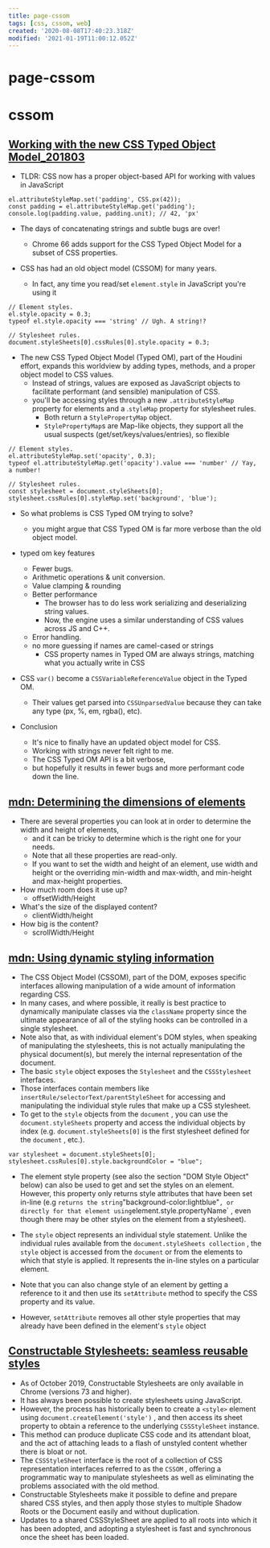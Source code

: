 ```yaml
---
title: page-cssom
tags: [css, cssom, web]
created: '2020-08-08T17:40:23.318Z'
modified: '2021-01-19T11:00:12.052Z'
---
```


# page-cssom

# cssom

## [Working with the new CSS Typed Object Model_201803](https://developers.google.com/web/updates/2018/03/cssom)

- TLDR: CSS now has a proper object-based API for working with values in JavaScript

``` JS
el.attributeStyleMap.set('padding', CSS.px(42));
const padding = el.attributeStyleMap.get('padding');
console.log(padding.value, padding.unit); // 42, 'px'
```

- The days of concatenating strings and subtle bugs are over!
  - Chrome 66 adds support for the CSS Typed Object Model for a subset of CSS properties.

- CSS has had an old object model (CSSOM) for many years. 
  - In fact, any time you read/set `element.style` in JavaScript you're using it

``` JS
// Element styles.
el.style.opacity = 0.3;
typeof el.style.opacity === 'string' // Ugh. A string!?

// Stylesheet rules.
document.styleSheets[0].cssRules[0].style.opacity = 0.3;
```

- The new CSS Typed Object Model (Typed OM), part of the Houdini effort, expands this worldview by adding types, methods, and a proper object model to CSS values. 
  - Instead of strings, values are exposed as JavaScript objects to facilitate performant (and sensible) manipulation of CSS.
  - you'll be accessing styles through a new `.attributeStyleMap` property for elements and a .`styleMap` property for stylesheet rules. 
    - Both return a `StylePropertyMap` object.
    - `StylePropertyMap`s are Map-like objects, they support all the usual suspects (get/set/keys/values/entries), so flexible

``` JS
// Element styles.
el.attributeStyleMap.set('opacity', 0.3);
typeof el.attributeStyleMap.get('opacity').value === 'number' // Yay, a number!

// Stylesheet rules.
const stylesheet = document.styleSheets[0];
stylesheet.cssRules[0].styleMap.set('background', 'blue');
```

- So what problems is CSS Typed OM trying to solve? 
  - you might argue that CSS Typed OM is far more verbose than the old object model. 
- typed om key features
  - Fewer bugs.
  - Arithmetic operations & unit conversion.
  - Value clamping & rounding
  - Better performance
    - The browser has to do less work serializing and deserializing string values. 
    - Now, the engine uses a similar understanding of CSS values across JS and C++.
  - Error handling.
  - no more guessing if names are camel-cased or strings
    - CSS property names in Typed OM are always strings, matching what you actually write in CSS

- CSS `var()` become a `CSSVariableReferenceValue` object in the Typed OM. 
  - Their values get parsed into `CSSUnparsedValue` because they can take any type (px, %, em, rgba(), etc).

- Conclusion
  - It's nice to finally have an updated object model for CSS. 
  - Working with strings never felt right to me. 
  - The CSS Typed OM API is a bit verbose, 
  - but hopefully it results in fewer bugs and more performant code down the line.

## [mdn: Determining the dimensions of elements](https://developer.mozilla.org/en-US/docs/Web/API/CSS_Object_Model/Determining_the_dimensions_of_elements)

- There are several properties you can look at in order to determine the width and height of elements, 
  - and it can be tricky to determine which is the right one for your needs.
  - Note that all these properties are read-only. 
  - If you want to set the width and height of an element, use width and height or the overriding min-width and max-width, and min-height and max-height properties.
- How much room does it use up?
  - offsetWidth/Height
- What's the size of the displayed content?
  - clientWidth/height
- How big is the content?
  - scrollWidth/Height

## [mdn: Using dynamic styling information](https://developer.mozilla.org/en-US/docs/Web/API/CSS_Object_Model/Using_dynamic_styling_information)

- The CSS Object Model (CSSOM), part of the DOM, exposes specific interfaces allowing manipulation of a wide amount of information regarding CSS. 
- In many cases, and where possible, it really is best practice to dynamically manipulate classes via the `className` property since the ultimate appearance of all of the styling hooks can be controlled in a single stylesheet.
- Note also that, as with individual element's DOM styles, when speaking of manipulating the stylesheets, this is not actually manipulating the physical document(s), but merely the internal representation of the document.
- The basic `style` object exposes the `Stylesheet` and the `CSSStylesheet` interfaces. 
- Those interfaces contain members like `insertRule/selectorText/parentStyleSheet` for accessing and manipulating the individual style rules that make up a CSS stylesheet.
- To get to the `style` objects from the `document` , you can use the `document.styleSheets` property and access the individual objects by index (e.g. `document.styleSheets[0]` is the first stylesheet defined for the `document` , etc.).

``` JS
var stylesheet = document.styleSheets[0];
stylesheet.cssRules[0].style.backgroundColor = "blue";
```

- The element style property (see also the section "DOM Style Object" below) can also be used to get and set the styles on an element. However, this property only returns style attributes that have been set in-line (e.g <td style="background-color: lightblue">` returns the string `"background-color:lightblue"` , or directly for that element using `element.style.propertyName` , even though there may be other styles on the element from a stylesheet).

- The `style` object represents an individual style statement. Unlike the individual rules available from the `document.styleSheets collection` , the `style` object is accessed from the `document` or from the elements to which that style is applied. It represents the in-line styles on a particular element.
- Note that you can also change style of an element by getting a reference to it and then use its `setAttribute` method to specify the CSS property and its value.
- However,  `setAttribute` removes all other style properties that may already have been defined in the element's `style` object

## [Constructable Stylesheets: seamless reusable styles](https://developers.google.com/web/updates/2019/02/constructable-stylesheets)

- As of October 2019, Constructable Stylesheets are only available in Chrome (versions 73 and higher).
- It has always been possible to create stylesheets using JavaScript. 
- However, the process has historically been to create a `<style>` element using `document.createElement('style')` , and then access its sheet property to obtain a reference to the underlying `CSSStyleSheet` instance. 
- This method can produce duplicate CSS code and its attendant bloat, and the act of attaching leads to a flash of unstyled content whether there is bloat or not. 
- The `CSSStyleSheet` interface is the root of a collection of CSS representation interfaces referred to as the `CSSOM` , offering a programmatic way to manipulate stylesheets as well as eliminating the problems associated with the old method.
- Constructable Stylesheets make it possible to define and prepare shared CSS styles, and then apply those styles to multiple Shadow Roots or the Document easily and without duplication. 
- Updates to a shared CSSStyleSheet are applied to all roots into which it has been adopted, and adopting a stylesheet is fast and synchronous once the sheet has been loaded.
